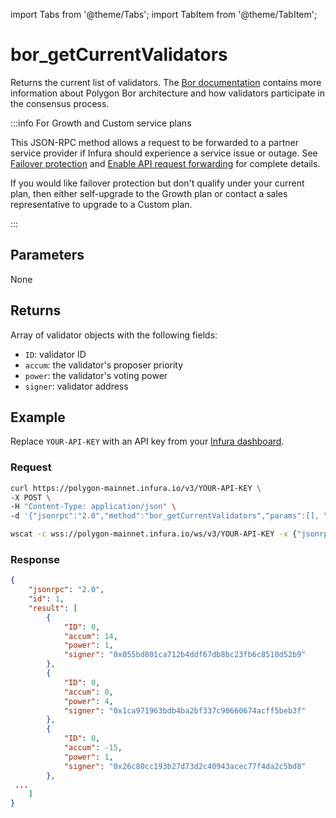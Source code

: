 import Tabs from '@theme/Tabs';
import TabItem from '@theme/TabItem';

# bor_getCurrentValidators

Returns the current list of validators. The [Bor documentation](https://wiki.polygon.technology/docs/pos/design/bor/overview) contains more information about Polygon Bor architecture and how validators participate in the consensus process.

:::info For Growth and Custom service plans

This JSON-RPC method allows a request to be forwarded to a partner service provider if Infura should
experience a service issue or outage. See [Failover protection](../../../concepts/failover-protection.md)
and [Enable API request forwarding](../../../how-to/enable-api-forwarding.md)
for complete details.

If you would like failover protection but don't qualify under your current plan, then either
self-upgrade to the Growth plan or contact a sales representative to upgrade to a Custom plan.

:::

## Parameters

None

## Returns

Array of validator objects with the following fields:

- `ID`: validator ID
- `accum`: the validator's proposer priority
- `power`: the validator's voting power
- `signer`: validator address

## Example

Replace `YOUR-API-KEY` with an API key from your [Infura dashboard](https://infura.io/dashboard).

### Request

<Tabs>
  <TabItem value="cURL">

  ```bash
  curl https://polygon-mainnet.infura.io/v3/YOUR-API-KEY \
-X POST \
-H "Content-Type: application/json" \
-d '{"jsonrpc":"2.0","method":"bor_getCurrentValidators","params":[], "id":1}'
  ```

  </TabItem>
  <TabItem value="WSS">

  ```bash
  wscat -c wss://polygon-mainnet.infura.io/ws/v3/YOUR-API-KEY -x {"jsonrpc":"2.0","method":"bor_getCurrentValidators","params":[], "id":1}'
  ```

  </TabItem>
</Tabs>

### Response

```json
{
    "jsonrpc": "2.0",
    "id": 1,
    "result": [
        {
            "ID": 0,
            "accum": 14,
            "power": 1,
            "signer": "0x055bd801ca712b4ddf67db8bc23fb6c8510d52b9"
        },
        {
            "ID": 0,
            "accum": 0,
            "power": 4,
            "signer": "0x1ca971963bdb4ba2bf337c90660674acff5beb3f"
        },
        {
            "ID": 0,
            "accum": -15,
            "power": 1,
            "signer": "0x26c80cc193b27d73d2c40943acec77f4da2c5bd8"
        },
 ...
    ]
}
```
